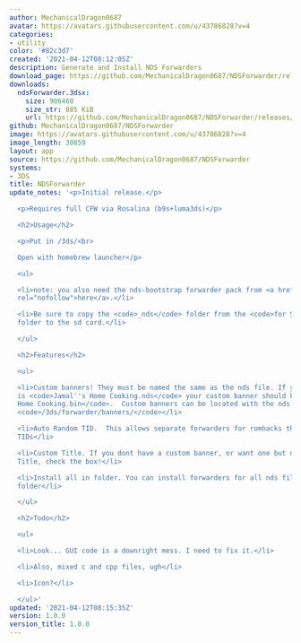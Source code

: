 ```yaml
---
author: MechanicalDragon0687
avatar: https://avatars.githubusercontent.com/u/43786828?v=4
categories:
- utility
color: '#82c3d7'
created: '2021-04-12T08:12:05Z'
description: Generate and Install NDS Forwarders
download_page: https://github.com/MechanicalDragon0687/NDSForwarder/releases
downloads:
  ndsForwarder.3dsx:
    size: 906460
    size_str: 885 KiB
    url: https://github.com/MechanicalDragon0687/NDSForwarder/releases/download/1.0.0/ndsForwarder.3dsx
github: MechanicalDragon0687/NDSForwarder
image: https://avatars.githubusercontent.com/u/43786828?v=4
image_length: 30859
layout: app
source: https://github.com/MechanicalDragon0687/NDSForwarder
systems:
- 3DS
title: NDSForwarder
update_notes: '<p>Initial release.</p>

  <p>Requires full CFW via Rosalina (b9s+luma3ds)</p>

  <h2>Usage</h2>

  <p>Put in /3ds/<br>

  Open with homebrew launcher</p>

  <ul>

  <li>note: you also need the nds-bootstrap forwarder pack from <a href="https://www.dropbox.com/s/k5uaa4jzbtkgm0z/DS%20Game%20Forwarder%20pack%20%283DS%20SD%20Card%29.7z?dl=1"
  rel="nofollow">here</a>.</li>

  <li>Be sure to copy the <code>_nds</code> folder from the <code>for SD card root</code>
  folder to the sd card.</li>

  </ul>

  <h2>Features</h2>

  <ul>

  <li>Custom banners! They must be named the same as the nds file. If your nds file
  is <code>Jamal''s Home Cooking.nds</code> your custom banner should be <code>Jamal''s
  Home Cooking.bin</code>.  Custom banners can be located with the nds file or in
  <code>/3ds/forwarder/banners/</code></li>

  <li>Auto Random TID.  This allows separate forwarders for romhacks that dont change
  TIDs</li>

  <li>Custom Title. If you dont have a custom banner, or want one but need a different
  Title, check the box!</li>

  <li>Install all in folder. You can install forwarders for all nds files in any given
  folder</li>

  </ul>

  <h2>Todo</h2>

  <ul>

  <li>Look... GUI code is a downright mess. I need to fix it.</li>

  <li>Also, mixed c and cpp files, ugh</li>

  <li>Icon?</li>

  </ul>'
updated: '2021-04-12T08:15:35Z'
version: 1.0.0
version_title: 1.0.0
---
```

